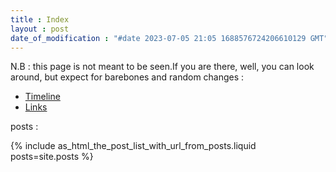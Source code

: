 ```yaml
---
title : Index
layout : post
date_of_modification : "#date 2023-07-05 21:05 1688576724206610129 GMT"
---
```



N.B : this page is not meant to be seen.If you are there, well, you can look around, but expect for barebones and random changes :

- [Timeline](https://jeremyvlegros.github.io/website/timeline.html)
- [Links](https://jeremyvlegros.github.io/website/links)

posts :

{% include as_html_the_post_list_with_url_from_posts.liquid posts=site.posts %}


